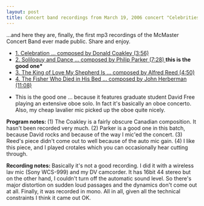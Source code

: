 ```yaml
---
layout: post
title: Concert band recordings from March 19, 2006 concert "Celebrities"
---
```



...and here they are, finally, the first mp3 recordings of the McMaster Concert Band ever made public. Share and enjoy.<ul><li><a href="/weblog/media/2006/2006-03-19-concert_band/1-Donald_Coakley-Celebration.mp3">1. Celebration ... composed by Donald Coakley (3:56) </a></li><li><a href="/weblog/media/2006/2006-03-19-concert_band/2-Philip_Parker-Soliloquy_and_Dance.mp3">2. Soliloquy and Dance ... composed by Philip Parker (7:28) </a><strong>this is the good one* </strong></li><li><a href="/weblog/media/2006/2006-03-19-concert_band/3-Alfred_Reed-King_of_Love_My_Shepherd_Is.mp3">3. The King of Love My Shepherd Is ... composed by Alfred Reed (4:50) </a></li><li><a href="/weblog/media/2006/2006-03-19-concert_band/4-John_Herberman-The_Fisher_Who_Died_in_His_Bed.mp3">4. The Fisher Who Died in His Bed ... composed by John Herberman (11:08) </a></li></ul>

* This is the good one ... because it features graduate student David Free playing an extensive oboe solo. In fact it's basically an oboe concerto. Also, my cheap lavalier mic picked up the oboe quite nicely. 

<strong>Program notes: </strong>(1) The Coakley is a fairly obscure Canadian composition. It hasn't been recorded very much. (2) Parker is a good one in this batch, because David rocks and because of the way I mic'ed the concert. (3) Reed's piece didn't come out to well because of the auto mic gain. (4) I like this piece, and I played crotales which you can occasionally hear cutting through. 

<strong>Recording notes: </strong>Basically it's not a good recording. I did it with a wireless lav mic (Sony WCS-999) and my DV camcorder. It has 16bit 44 stereo but on the other hand, I couldn't turn off the automatic sound level. So there's major distortion on sudden loud passages and the dynamics don't come out at all. Finally, it was recorded in mono. All in all, given all the technical constraints I think it came out OK.
